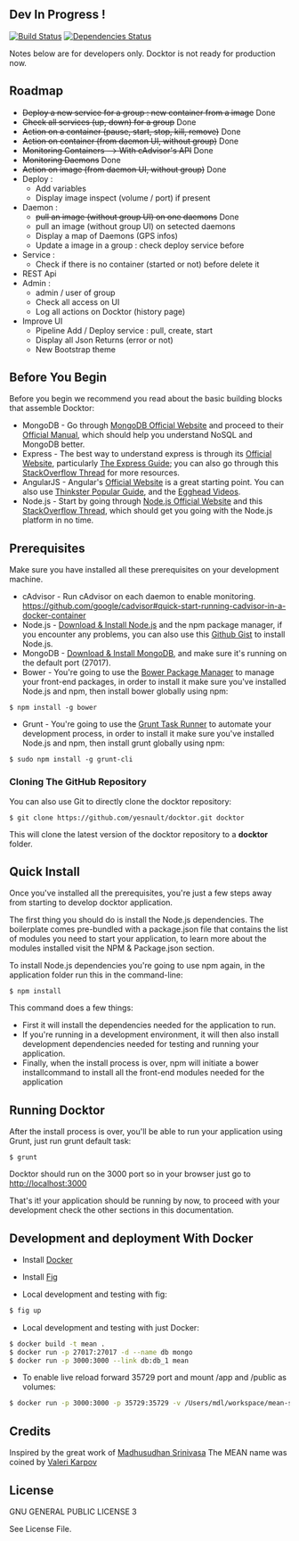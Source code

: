 ## Dev In Progress !

[![Build Status](https://travis-ci.org/yesnault/docktor.svg?branch=master)](https://travis-ci.org/yesnault/docktor)
[![Dependencies Status](https://david-dm.org/yesnault/docktor.svg)](https://david-dm.org/yesnault/docktor)

Notes below are for developers only. Docktor is not ready for production now.

## Roadmap
* ~~Deploy a new service for a group : new container from a image~~ Done
* ~~Check all services (up, down) for a group~~ Done
* ~~Action on a container (pause, start, stop, kill, remove)~~ Done
* ~~Action on container (from daemon UI, without group)~~ Done
* ~~Monitoring Containers --> With cAdvisor's API~~ Done
* ~~Monitoring Daemons~~ Done
* ~~Action on image (from daemon UI, without group)~~ Done
* Deploy : 
    * Add variables
    * Display image inspect (volume / port) if present
* Daemon : 
    * ~~pull an image (without group UI) on one daemons~~ Done
    * pull an image (without group UI) on setected daemons
    * Display a map of Daemons (GPS infos)
    * Update a image in a group : check deploy service before
* Service : 
    * Check if there is no container (started or not) before delete it
* REST Api
* Admin : 
    * admin / user of group
    * Check all access on UI
    * Log all actions on Docktor (history page)
* Improve UI
    * Pipeline Add / Deploy service : pull, create, start
    * Display all Json Returns (error or not)
    * New Bootstrap theme

## Before You Begin 
Before you begin we recommend you read about the basic building blocks that assemble Docktor: 
* MongoDB - Go through [MongoDB Official Website](http://mongodb.org/) and proceed to their [Official Manual](http://docs.mongodb.org/manual/), which should help you understand NoSQL and MongoDB better.
* Express - The best way to understand express is through its [Official Website](http://expressjs.com/), particularly [The Express Guide](http://expressjs.com/guide.html); you can also go through this [StackOverflow Thread](http://stackoverflow.com/questions/8144214/learning-express-for-node-js) for more resources.
* AngularJS - Angular's [Official Website](http://angularjs.org/) is a great starting point. You can also use [Thinkster Popular Guide](http://www.thinkster.io/), and the [Egghead Videos](https://egghead.io/).
* Node.js - Start by going through [Node.js Official Website](http://nodejs.org/) and this [StackOverflow Thread](http://stackoverflow.com/questions/2353818/how-do-i-get-started-with-node-js), which should get you going with the Node.js platform in no time.

## Prerequisites
Make sure you have installed all these prerequisites on your development machine.
* cAdvisor - Run cAdvisor on each daemon to enable monitoring. https://github.com/google/cadvisor#quick-start-running-cadvisor-in-a-docker-container
* Node.js - [Download & Install Node.js](http://www.nodejs.org/download/) and the npm package manager, if you encounter any problems, you can also use this [Github Gist](https://gist.github.com/isaacs/579814) to install Node.js.
* MongoDB - [Download & Install MongoDB](http://www.mongodb.org/downloads), and make sure it's running on the default port (27017).
* Bower - You're going to use the [Bower Package Manager](http://bower.io/) to manage your front-end packages, in order to install it make sure you've installed Node.js and npm, then install bower globally using npm:

```
$ npm install -g bower
```

* Grunt - You're going to use the [Grunt Task Runner](http://gruntjs.com/) to automate your development process, in order to install it make sure you've installed Node.js and npm, then install grunt globally using npm:

```
$ sudo npm install -g grunt-cli
```

### Cloning The GitHub Repository
You can also use Git to directly clone the docktor repository:
```
$ git clone https://github.com/yesnault/docktor.git docktor
```
This will clone the latest version of the docktor repository to a **docktor** folder.


## Quick Install
Once you've installed all the prerequisites, you're just a few steps away from starting to develop docktor application.

The first thing you should do is install the Node.js dependencies. The boilerplate comes pre-bundled with a package.json file that contains the list of modules you need to start your application, to learn more about the modules installed visit the NPM & Package.json section.

To install Node.js dependencies you're going to use npm again, in the application folder run this in the command-line:

```
$ npm install
```

This command does a few things:
* First it will install the dependencies needed for the application to run.
* If you're running in a development environment, it will then also install development dependencies needed for testing and running your application.
* Finally, when the install process is over, npm will initiate a bower installcommand to install all the front-end modules needed for the application

## Running Docktor
After the install process is over, you'll be able to run your application using Grunt, just run grunt default task:

```
$ grunt
```

Docktor should run on the 3000 port so in your browser just go to [http://localhost:3000](http://localhost:3000)
                            
That's it! your application should be running by now, to proceed with your development check the other sections in this documentation. 

## Development and deployment With Docker

* Install [Docker](http://www.docker.com/)
* Install [Fig](https://github.com/orchardup/fig)

* Local development and testing with fig: 
```bash
$ fig up
```

* Local development and testing with just Docker:
```bash
$ docker build -t mean .
$ docker run -p 27017:27017 -d --name db mongo
$ docker run -p 3000:3000 --link db:db_1 mean
```

* To enable live reload forward 35729 port and mount /app and /public as volumes:
```bash
$ docker run -p 3000:3000 -p 35729:35729 -v /Users/mdl/workspace/mean-stack/mean/public:/home/mean/public -v /Users/mdl/workspa/mean-stack/mean/app:/home/mean/app --link db:db_1 mean
```

## Credits
Inspired by the great work of [Madhusudhan Srinivasa](https://github.com/madhums/)
The MEAN name was coined by [Valeri Karpov](http://blog.mongodb.org/post/49262866911/the-mean-stack-mongodb-expressjs-angularjs-and)

## License
GNU GENERAL PUBLIC LICENSE 3

See License File.
